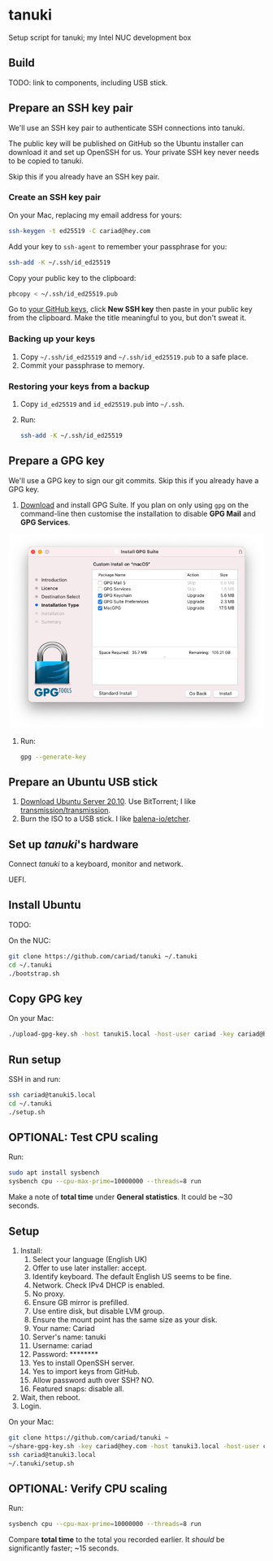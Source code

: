 # tanuki

Setup script for tanuki; my Intel NUC development box

## Build

TODO: link to components, including USB stick.

## Prepare an SSH key pair

We'll use an SSH key pair to authenticate SSH connections into tanuki.

The public key will be published on GitHub so the Ubuntu installer can download it and set up OpenSSH for us. Your private SSH key never needs to be copied to tanuki.

Skip this if you already have an SSH key pair.

### Create an SSH key pair

On your Mac, replacing my email address for yours:

```bash
ssh-keygen -t ed25519 -C cariad@hey.com
```

Add your key to `ssh-agent` to remember your passphrase for you:

```bash
ssh-add -K ~/.ssh/id_ed25519
```

Copy your public key to the clipboard:

```bash
pbcopy < ~/.ssh/id_ed25519.pub
```

Go to [your GitHub keys](https://github.com/settings/keys), click **New SSH key** then paste in your public key from the clipboard. Make the title meaningful to you, but don't sweat it.

### Backing up your keys

1. Copy `~/.ssh/id_ed25519` and `~/.ssh/id_ed25519.pub` to a safe place.
1. Commit your passphrase to memory.

### Restoring your keys from a backup

1. Copy `id_ed25519` and `id_ed25519.pub` into `~/.ssh`.
1. Run:

    ```bash
    ssh-add -K ~/.ssh/id_ed25519
    ```

## Prepare a GPG key

We'll use a GPG key to sign our git commits. Skip this if you already have a GPG key.

1. [Download](https://gpgtools.org/) and install GPG Suite. If you plan on only using `gpg` on the command-line then customise the installation to disable **GPG Mail** and **GPG Services**.

![Customised GPG Suite installation](docs/install-gpg-suite.png)

1. Run:

    ```bash
    gpg --generate-key
    ```

## Prepare an Ubuntu USB stick

1. [Download Ubuntu Server 20.10](https://ubuntu.com/download/server#downloads). Use BitTorrent; I like [transmission/transmission](https://github.com/transmission/transmission).
1. Burn the ISO to a USB stick. I like [balena-io/etcher](https://github.com/balena-io/etcher).

## Set up _tanuki_'s hardware

Connect _tanuki_ to a keyboard, monitor and network.

UEFI.

## Install Ubuntu

TODO:

On the NUC:

```bash
git clone https://github.com/cariad/tanuki ~/.tanuki
cd ~/.tanuki
./bootstrap.sh
```

## Copy GPG key

On your Mac:

```bash
./upload-gpg-key.sh -host tanuki5.local -host-user cariad -key cariad@hey.com
```

## Run setup

SSH in and run:

```bash
ssh cariad@tanuki5.local
cd ~/.tanuki
./setup.sh
```

## OPTIONAL: Test CPU scaling

Run:

```bash
sudo apt install sysbench
sysbench cpu --cpu-max-prime=10000000 --threads=8 run
```

Make a note of **total time** under **General statistics**. It could be ~30 seconds.

## Setup


1. Install:
    1. Select your language (English UK)
    1. Offer to use later installer: accept.
    1. Identify keyboard. The default English US seems to be fine.
    1. Network. Check IPv4 DHCP is enabled.
    1. No proxy.
    1. Ensure GB mirror is prefilled.
    1. Use entire disk, but disable LVM group.
    1. Ensure the mount point has the same size as your disk.
    1. Your name: Cariad
    1. Server's name: tanuki
    1. Username: cariad
    1. Password: ********
    1. Yes to install OpenSSH server.
    1. Yes to import keys from GitHub.
    1. Allow password auth over SSH? NO.
    1. Featured snaps: disable all.
1. Wait, then reboot.
1. Login.

On your Mac:

```bash
git clone https://github.com/cariad/tanuki ~
~/share-gpg-key.sh -key cariad@hey.com -host tanuki3.local -host-user cariad
ssh cariad@tanuki3.local
~/.tanuki/setup.sh
```

## OPTIONAL: Verify CPU scaling

Run:

```bash
sysbench cpu --cpu-max-prime=10000000 --threads=8 run
```

Compare **total time** to the total you recorded earlier. It _should_ be significantly faster; ~15 seconds.
